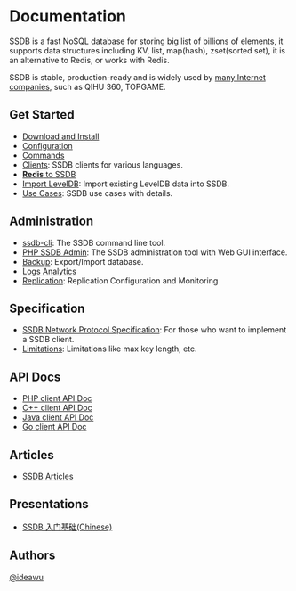 # Documentation

SSDB is a fast NoSQL database for storing big list of billions of elements, it supports data structures including KV, list, map(hash), zset(sorted set), it is an alternative to Redis, or works with Redis.

SSDB is stable, production-ready and is widely used by [many Internet companies](./users.html), such as QIHU 360, TOPGAME.

## Get Started

* [Download and Install](./install.html)
* [Configuration](./config.html)
* [Commands](./commands.html)
* [Clients](./clients.html): SSDB clients for various languages.
* [__Redis__ to SSDB](./redis-to-ssdb.html)
* [Import LevelDB](./leveldb-import.html): Import existing LevelDB data into SSDB.
* [Use Cases](./users.html): SSDB use cases with details.

## Administration

* [ssdb-cli](./ssdb-cli.html): The SSDB command line tool.
* [PHP SSDB Admin](https://github.com/ssdb/phpssdbadmin): The SSDB administration tool with Web GUI interface.
* [Backup](./backup.html): Export/Import database.
* [Logs Analytics](./logs.html)
* [Replication](./replication.html): Replication Configuration and Monitoring

## Specification

* [SSDB Network Protocol Specification](./protocol.html): For those who want to implement a SSDB client.
* [Limitations](./limit.html): Limitations like max key length, etc.

## API Docs

* [PHP client API Doc](./php/index.html)
* [C++ client API Doc](./cpp/index.html)
* [Java client API Doc](./java/index.html)
* [Go client API Doc](./go/index.html)

## Articles

* <a href="http://www.ideawu.com/blog/category/ssdb" target="_blank">SSDB Articles</a>

## Presentations

* <a href="http://ssdb.io/ssdb-get-started.pdf" target="_blank">SSDB 入门基础(Chinese)</a>

## Authors

[@ideawu](http://www.ideawu.com/)
